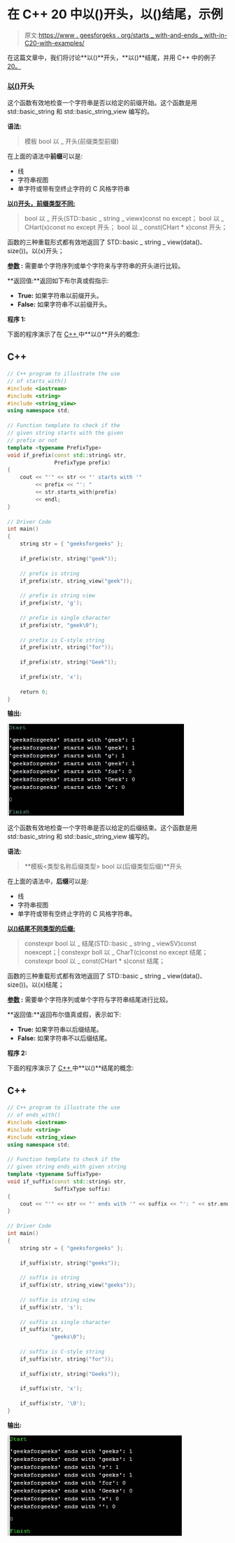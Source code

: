 # 在 C++ 20 中以()开头，以()结尾，示例

> 原文:[https://www . geesforgeks . org/starts _ with-and-ends _ with-in-C20-with-examples/](https://www.geeksforgeeks.org/starts_with-and-ends_with-in-c20-with-examples/)

在这篇文章中，我们将讨论**以()**开头，**以()**结尾，并用 C++ 中的例子 <u>20。</u>

### <u>以()</u>开头

这个函数有效地检查一个字符串是否以给定的前缀开始。这个函数是用 std::basic_string 和 std::basic_string_view 编写的。

**语法:**

> 模板 <typename prefixtype="">bool 以 _ 开头(前缀类型前缀)</typename>

在上面的语法中**前缀**可以是:

*   线
*   字符串视图
*   单字符或带有空终止字符的 C 风格字符串

**<u>以()开头，前缀类型不同:</u>**

> bool 以 _ 开头(STD::basic _ string _ view<char t="" traits="">x)const no except；
> bool 以 _ CHart(x)const no except 开头；
> bool 以 _ const(CHart * x)const 开头；</char>

函数的三种重载形式都有效地返回了 STD::basic _ string _ view<char t="">(data()、size())。以(x)开头；</char>

**<u>参数</u> :** 需要单个字符序列或单个字符来与字符串的开头进行比较。

**返回值:**返回如下布尔真或假指示:

*   **True:** 如果字符串以前缀开头。
*   **False:** 如果字符串不以前缀开头。

**程序 1:**

下面的程序演示了在 [C++ ](https://www.geeksforgeeks.org/c-plus-plus/) 中**以()**开头的概念:

## C++

```cpp
// C++ program to illustrate the use
// of starts_with()
#include <iostream>
#include <string>
#include <string_view>
using namespace std;

// Function template to check if the
// given string starts with the given
// prefix or not
template <typename PrefixType>
void if_prefix(const std::string& str,
               PrefixType prefix)
{
    cout << "'" << str << "' starts with '"
         << prefix << "': "
         << str.starts_with(prefix)
         << endl;
}

// Driver Code
int main()
{
    string str = { "geeksforgeeks" };

    if_prefix(str, string("geek"));

    // prefix is string
    if_prefix(str, string_view("geek"));

    // prefix is string view
    if_prefix(str, 'g');

    // prefix is single character
    if_prefix(str, "geek\0");

    // prefix is C-style string
    if_prefix(str, string("for"));

    if_prefix(str, string("Geek"));

    if_prefix(str, 'x');

    return 0;
}
```

**输出:**

[![](img/868c6f81d1cb85e86f37bf881ef3fc92.png)](https://media.geeksforgeeks.org/wp-content/uploads/20201102015227/Screenshot20201102015203.jpg)

这个函数有效地检查一个字符串是否以给定的后缀结束。这个函数是用 std::basic_string 和 std::basic_string_view 编写的。

**语法:**

> **模板<类型名称后缀类型> bool 以(后缀类型后缀)**开头

在上面的语法中，**后缀**可以是:

*   线
*   字符串视图
*   单字符或带有空终止字符的 C 风格字符串。

**<u>以()结尾不同类型的后缀:</u>**

> constexpr bool 以 _ 结尾(STD::basic _ string _ view<char t="" traits="">SV)const noexcept；|
> constexpr boll 以 _ CharT(c)const no except 结尾；
> constexpr bool 以 _ const(CHart * s)const 结尾；</char>

函数的三种重载形式都有效地返回了 STD::basic _ string _ view<char t="">(data()、size())。以(x)结尾；</char>

**<u>参数</u> :** 需要单个字符序列或单个字符与字符串结尾进行比较。

**返回值:**返回布尔值真或假，表示如下:

*   **True:** 如果字符串以后缀结尾。
*   **False:** 如果字符串不以后缀结尾。

**程序 2:**

下面的程序演示了 [C++ ](https://www.geeksforgeeks.org/c-plus-plus/) 中**以()**结尾的概念:

## C++

```cpp
// C++ program to illustrate the use
// of ends_with()
#include <iostream>
#include <string>
#include <string_view>
using namespace std;

// Function template to check if the
// given string ends_with given string
template <typename SuffixType>
void if_suffix(const std::string& str,
               SuffixType suffix)
{
    cout << "'" << str << "' ends with '" << suffix << "': " << str.ends_with(suffix) << std::endl;
}

// Driver Code
int main()
{
    string str = { "geeksforgeeks" };

    if_suffix(str, string("geeks"));

    // suffix is string
    if_suffix(str, string_view("geeks"));

    // suffix is string view
    if_suffix(str, 's');

    // suffix is single character
    if_suffix(str,
              "geeks\0");

    // suffix is C-style string
    if_suffix(str, string("for"));

    if_suffix(str, string("Geeks"));

    if_suffix(str, 'x');

    if_suffix(str, '\0');
}
```

**输出:**

[![](img/e01b6dbc63c598987adb1909f98a382a.png)](https://media.geeksforgeeks.org/wp-content/uploads/20201102020259/Screenshot20201102020241.jpg)